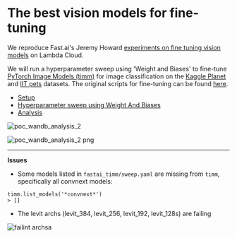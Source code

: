 # The best vision models for fine-tuning

We reproduce Fast.ai's Jeremy Howard [experiments on fine tuning vision models](https://www.kaggle.com/code/jhoward/the-best-vision-models-for-fine-tuning/notebook) on Lambda Cloud.
 
We will run a hyperparameter sweep using 'Weight and Biases' to fine-tune  [PyTorch Image Models (timm)](https://github.com/rwightman/pytorch-image-models) for image classification on the [Kaggle Planet](https://www.kaggle.com/c/planet-understanding-the-amazon-from-space/data) and [IIT pets](https://www.robots.ox.ac.uk/~vgg/data/pets/) datasets. The original scripts for fine-tuning can be found [here](https://github.com/tcapelle/fastai_timm). 

* [Setup](./docs/setup.md)
* [Hyperparameter sweep using Weight And Biases](./docs/sweep.md)
* [Analysis](./summary_fastai.ipynb)


![poc_wandb_analysis_2](https://user-images.githubusercontent.com/14501798/178616439-f68a1b07-6a06-4e79-9be3-62c731757981.png)


![poc_wandb_analysis_2 png](https://user-images.githubusercontent.com/14501798/178616472-aa7e7a5f-60a6-455b-89eb-26418e9befe3.png)




  
---

**Issues**

* Some models listed in `fastai_timm/sweep.yaml` are missing from `timm`, specifically all convnext models:
```
timm.list_models('*convnext*')
> []
```

* The levit archs (levit_384, levit_256, levit_192, levit_128s) are failing


![failint archsa](https://user-images.githubusercontent.com/14501798/178615216-ea9acc33-ce83-42d1-8c4b-3b9120c32505.png)
